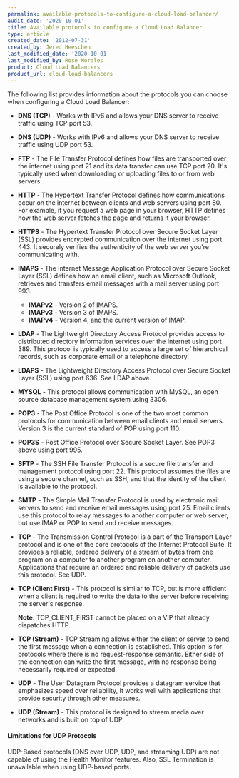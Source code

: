 ```yaml
---
permalink: available-protocols-to-configure-a-cloud-load-balancer/
audit_date: '2020-10-01'
title: Available protocols to configure a Cloud Load Balancer
type: article
created_date: '2012-07-31'
created_by: Jered Heeschen
last_modified_date: '2020-10-01'
last_modified_by: Rose Morales
product: Cloud Load Balancers
product_url: cloud-load-balancers
---
```


The following list provides information about the protocols you can
choose when configuring a Cloud Load Balancer:

- **DNS (TCP)** - Works with IPv6 and allows your DNS server
to receive traffic using TCP port 53.

- **DNS (UDP)** - Works with IPv6 and allows your DNS server
to receive traffic using UDP port 53.

- **FTP** - The File Transfer Protocol defines how files are transported
over the internet using port 21 and its data transfer can use TCP port 20. It's typically used when downloading or uploading
files to or from web servers.

- **HTTP** - The Hypertext Transfer Protocol defines how communications
occur on the internet between clients and web servers using port 80. For example, if
you request a web page in your browser, HTTP defines how the web server
fetches the page and returns it your browser.

- **HTTPS** - The Hypertext Transfer Protocol over Secure Socket Layer
(SSL) provides encrypted communication over the internet using port 443. It securely
verifies the authenticity of the web server you're communicating with.

- **IMAPS** - The Internet Message Application Protocol over Secure
Socket Layer (SSL) defines how an email client, such as Microsoft
  Outlook, retrieves and transfers email messages with a mail server using port 993.
  - **IMAPv2** - Version 2 of IMAPS.
  - **IMAPv3** - Version 3 of IMAPS.
  - **IMAPv4** - Version 4, and the current version of IMAP.

- **LDAP** - The Lightweight Directory Access Protocol provides access to
distributed directory information services over the Internet using port 389. This
protocol is typically used to access a large set of hierarchical
records, such as corporate email or a telephone directory.

- **LDAPS** - The Lightweight Directory Access Protocol over Secure Socket
Layer (SSL) using port 636. See LDAP above.

- **MYSQL** - This protocol allows communication with MySQL, an open
source database management system using 3306.

- **POP3** - The Post Office Protocol is one of the two most common
protocols for communication between email clients and email servers.
Version 3 is the current standard of POP using port 110.

- **POP3S** - Post Office Protocol over Secure Socket Layer. See POP3
above using port 995.

- **SFTP** - The SSH File Transfer Protocol is a secure file transfer and
management protocol using port 22. This protocol assumes the files are using a secure
channel, such as SSH, and that the identity of the client is available
to the protocol.

- **SMTP** - The Simple Mail Transfer Protocol is used by electronic mail
servers to send and receive email messages using port 25. Email clients use this
protocol to relay messages to another computer or web server, but use
IMAP or POP to send and receive messages.

- **TCP** - The Transmission Control Protocol is a part of the
Transport Layer protocol and is one of the core protocols of the
Internet Protocol Suite. It provides a reliable, ordered delivery of a
stream of bytes from one program on a computer to another program on
another computer. Applications that require an ordered and reliable
delivery of packets use this protocol. See UDP.

- **TCP (Client First)** - This protocol is similar to TCP, but is more
efficient when a client is required to write the data to the server
before receiving the server's response.

  **Note:** TCP_CLIENT_FIRST cannot be placed on a VIP that already dispatches HTTP.

- **TCP (Stream)** - TCP Streaming allows either the client or server to
send the first message when a connection is established. This option is
for protocols where there is no request-response semantic. Either side
of the connection can write the first message, with no response being
necessarily required or expected.

- **UDP** - The User Datagram Protocol provides a datagram service
that emphasizes speed over reliability, It works well with applications
that provide security through other measures.

- **UDP (Stream)** - This protocol is designed to stream media over
networks and is built on top of UDP.

#### Limitations for UDP Protocols

UDP-Based protocols (DNS over UDP, UDP, and streaming UDP) are not
capable of using the Health Monitor features. Also, SSL Termination is
unavailable when using UDP-based ports.
